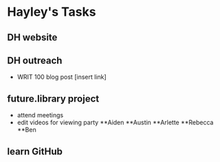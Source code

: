 # Hayley's Tasks

## DH website


## DH outreach
* WRIT 100 blog post [insert link]

## future.library project
* attend meetings
* edit videos for viewing party
    **Aiden
    **Austin
    **Arlette
    **Rebecca
    **Ben


## learn GitHub
